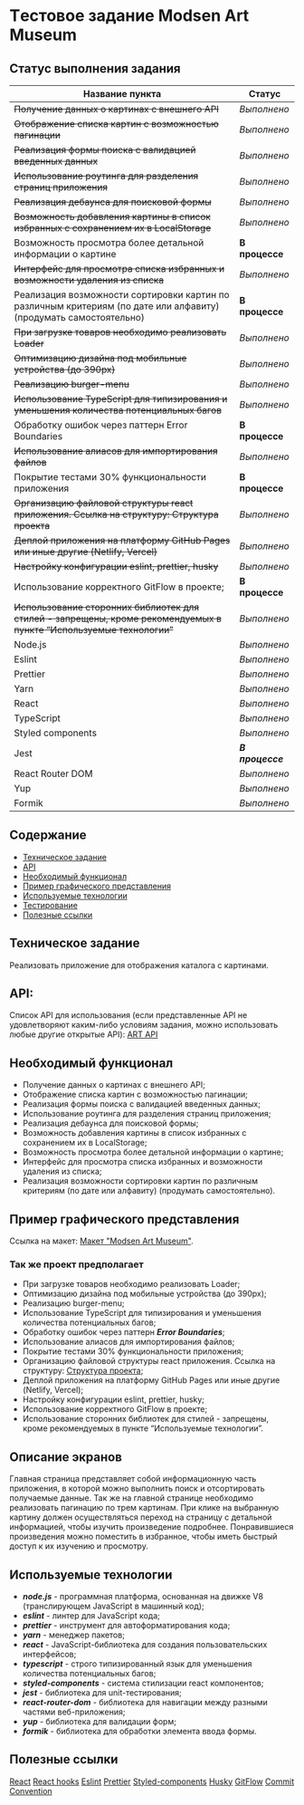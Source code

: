 # Tестовое задание Modsen Art Museum

## Статус выполнения задания

| Название пункта                                                                                                       | Cтатус             |
|-----------------------------------------------------------------------------------------------------------------------|--------------------|
| ~~Получение данных о картинах с внешнего API~~                                                                        | _Выполнено_        |
| ~~Отображение списка картин с возможностью пагинации~~                                                                | _Выполнено_        |
| ~~Реализация формы поиска с валидацией введенных данных~~                                                             | _Выполнено_        |
| ~~Использование роутинга для разделения страниц приложения~~                                                          | _Выполнено_        |
| ~~Реализация дебаунса для поисковой формы~~                                                                           | _Выполнено_        |
| ~~Возможность добавления картины в список избранных с сохранением их в LocalStorage~~                                 | _Выполнено_        |
| Возможность просмотра более детальной информации о картине                                                            | **В процессе**     |
| ~~Интерфейс для просмотра списка избранных и возможности удаления из списка~~                                         | _Выполнено_        |
| Реализация возможности сортировки картин по различным критериям (по дате или алфавиту) (продумать самостоятельно)     | **В процессе**     |
| ~~При загрузке товаров необходимо реализовать Loader~~                                                                | _Выполнено_        |
| ~~Оптимизацию дизайна под мобильные устройства (до 390px)~~                                                           | _Выполнено_        |
| ~~Реализацию burger-menu~~                                                                                            | _Выполнено_        |
| ~~Использование TypeScript для типизирования и уменьшения количества потенциальных багов~~                            | _Выполнено_        |
| Обработку ошибок через паттерн Error Boundaries                                                                       | **В процессе**     |
| ~~Использование алиасов для импортирования файлов~~                                                                   | _Выполнено_        |
| Покрытие тестами 30% функциональности приложения                                                                      | **В процессе**     |
| ~~Организацию файловой структуры react приложения. Ссылка на структуру: Структура проекта~~                           | _Выполнено_        |
| ~~Деплой приложения на платформу GitHub Pages или иные другие (Netlify, Vercel)~~                                     | _Выполнено_        |
| ~~Настройку конфигурации eslint, prettier, husky~~                                                                    | _Выполнено_        |
| Использование корректного GitFlow в проекте;                                                                          | **В процессе**     |
| ~~Использование сторонних библиотек для стилей - запрещены, кроме рекомендуемых в пункте “Используемые технологии”~~  | _Выполнено_        |
| Node.js                                                                                                               | _Выполнено_        |
| Eslint                                                                                                                | _Выполнено_        |
| Prettier                                                                                                              | _Выполнено_        |
| Yarn                                                                                                                  | _Выполнено_        |   
| React                                                                                                                 | _Выполнено_        |
| TypeScript                                                                                                            | _Выполнено_        |
| Styled components                                                                                                     | _Выполнено_        |
| Jest                                                                                                                  | **_В процессе_**   |
| React Router DOM                                                                                                      | _Выполнено_        |
| Yup                                                                                                                   | _Выполнено_        |
| Formik                                                                                                                | _Выполнено_        |

## Содержание

- [Техническое задание](#Техническое-задание)
- [API](#API)
- [Необходимый функционал](#Необходимый-функционал)
- [Пример графического представления](#Пример-графического-представления)
- [Используемые технологии](#Используемые-технологии)
- [Тестирование](#Тестирование)
- [Полезные ссылки](#Полезные-ссылки)

## Техническое задание

Реализовать приложение для отображения каталога с картинами.

## API:

Список API для использования (если представленные API не удовлетворяют каким-либо условиям задания, можно использовать любые другие открытые API):
[ART API](https://api.artic.edu/docs/#introduction)

## Необходимый функционал

- Получение данных о картинах с внешнего API;
- Отображение списка картин с возможностью пагинации;
- Реализация формы поиска с валидацией введенных данных;
- Использование роутинга для разделения страниц приложения;
- Реализация дебаунса для поисковой формы;
- Возможность добавления картины в список избранных с сохранением их в LocalStorage;
- Возможность просмотра более детальной информации о картине;
- Интерфейс для просмотра списка избранных и возможности удаления из списка;
- Реализация возможности сортировки картин по различным критериям (по дате или алфавиту) (продумать самостоятельно).

## Пример графического представления

Ссылка на макет: [Макет "Modsen Art Museum"](https://www.figma.com/file/XSLT4bMToK5tOdbXBBuqhP/Trainee-task-1?type=design&node-id=0-1&mode=design&t=tthepIdFQRlAXlVS-0).

### Так же проект предполагает

- При загрузке товаров необходимо реализовать Loader;
- Оптимизацию дизайна под мобильные устройства (до 390px);
- Реализацию burger-menu;
- Использование TypeScript для типизирования и уменьшения количества потенциальных багов;
- Обработку ошибок через паттерн **_Error Boundaries_**;
- Использование алиасов для импортирования файлов;
- Покрытие тестами 30% функциональности приложения;
- Организацию файловой структуры react приложения. Ссылка на структуру: [Структура проекта](https://github.com/mkrivel/structure);
- Деплой приложения на платформу GitHub Pages или иные другие (Netlify, Vercel);
- Настройку конфигурации eslint, prettier, husky;
- Использование корректного GitFlow в проекте;
- Использование сторонних библиотек для стилей - запрещены, кроме рекомендуемых в пункте “Используемые технологии”.

## Описание экранов

Главная страница представляет собой информационную часть приложения, в которой можно выполнить поиск и отсортировать получаемые данные. Так же на главной странице необходимо реализовать пагинацию по трем картинам. При клике на выбранную картину должен осуществляться переход на страницу с детальной информацией, чтобы изучить произведение подробнее. Понравившиеся произведения можно поместить в избранное, чтобы иметь быстрый доступ к их изучению и просмотру.

## Используемые технологии

- **_node.js_** - программная платформа, основанная на движке V8 (транслирующем JavaScript в машинный код);
- **_eslint_** - линтер для JavaScript кода;
- **_prettier_** - инструмент для автоформатирования кода;
- **_yarn_** - менеджер пакетов;
- **_react_** - JavaScript-библиотека для создания пользовательских интерфейсов;
- **_typescript_** - строго типизированный язык для уменьшения количества потенциальных багов;
- **_styled-components_** - система стилизации react компонентов;
- **_jest_** - библиотека для unit-тестирования;
- **_react-router-dom_** - библиотека для навигации между разными частями веб-приложения;
- **_yup_** - библиотека для валидации форм;
- **_formik_** - библиотека для обработки элемента ввода формы.

## Полезные ссылки

[React](https://reactjs.org/docs/getting-started.html)
[React hooks](https://reactjs.org/docs/hooks-intro.html)
[Eslint](https://eslint.org/docs/user-guide/configuring)
[Prettier](https://prettier.io/docs/en/install.html)
[Styled-components](https://www.styled-components.com/docs)
[Husky](https://dev.to/ivadyhabimana/setup-eslint-prettier-and-husky-in-a-node-project-a-step-by-step-guide-946)
[GitFlow](https://www.atlassian.com/ru/git/tutorials/comparing-workflows/gitflow-workflow)
[Commit Convention](https://www.conventionalcommits.org/en/v1.0.0/)
